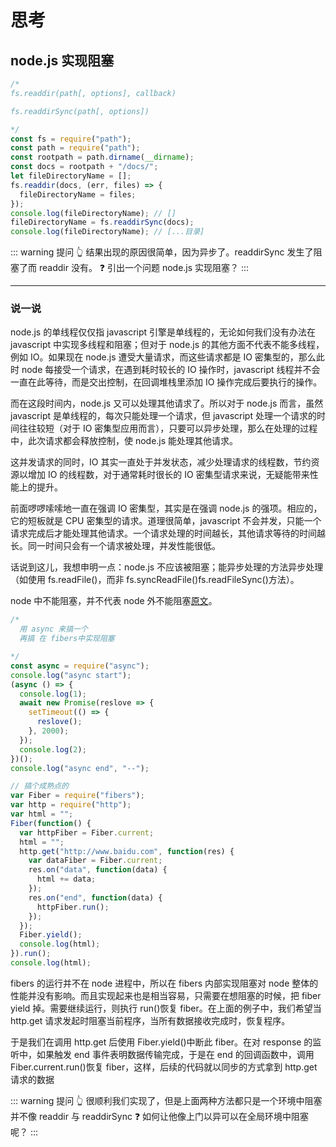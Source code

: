 # 思考

## node.js 实现阻塞

```js
/*
fs.readdir(path[, options], callback)

fs.readdirSync(path[, options])

*/
const fs = require("path");
const path = require("path");
const rootpath = path.dirname(__dirname);
const docs = rootpath + "/docs/";
let fileDirectoryName = [];
fs.readdir(docs, (err, files) => {
  fileDirectoryName = files;
});
console.log(fileDirectoryName); // []
fileDirectoryName = fs.readdirSync(docs);
console.log(fileDirectoryName); // [...目录]
```

::: warning 提问
👆 结果出现的原因很简单，因为异步了。readdirSync 发生了阻塞了而 readdir 没有。
❓ 引出一个问题 node.js 实现阻塞？
:::

---

### 说一说

node.js 的单线程仅仅指 javascript 引擎是单线程的，无论如何我们没有办法在 javascript 中实现多线程和阻塞；但对于 node.js 的其他方面不代表不能多线程，例如 IO。如果现在 node.js 遭受大量请求，而这些请求都是 IO 密集型的，那么此时 node 每接受一个请求，在遇到耗时较长的 IO 操作时，javascript 线程并不会一直在此等待，而是交出控制，在回调堆栈里添加 IO 操作完成后要执行的操作。

而在这段时间内，node.js 又可以处理其他请求了。所以对于 node.js 而言，虽然 javascript 是单线程的，每次只能处理一个请求，但 javascript 处理一个请求的时间往往较短（对于 IO 密集型应用而言），只要可以异步处理，那么在处理的过程中，此次请求都会释放控制，使 node.js 能处理其他请求。

这并发请求的同时，IO 其实一直处于并发状态，减少处理请求的线程数，节约资源以增加 IO 的线程数，对于通常耗时很长的 IO 密集型请求来说，无疑能带来性能上的提升。

前面啰啰嗦嗦地一直在强调 IO 密集型，其实是在强调 node.js 的强项。相应的，它的短板就是 CPU 密集型的请求。道理很简单，javascript 不会并发，只能一个请求完成后才能处理其他请求。一个请求处理的时间越长，其他请求等待的时间越长。同一时间只会有一个请求被处理，并发性能很低。

话说到这儿，我想申明一点：node.js 不应该被阻塞；能异步处理的方法异步处理（如使用 fs.readFile()，而非 fs.syncReadFile()fs.readFileSync()方法）。

node 中不能阻塞，并不代表 node 外不能阻塞[原文](/http://www.nodeclass.com/articles/310731)。

```js
/*
  用 async 来搞一个
  再搞 在 fibers中实现阻塞

*/
const async = require("async");
console.log("async start");
(async () => {
  console.log(1);
  await new Promise(reslove => {
    setTimeout(() => {
      reslove();
    }, 2000);
  });
  console.log(2);
})();
console.log("async end", "--");

// 搞个成熟点的
var Fiber = require("fibers");
var http = require("http");
var html = "";
Fiber(function() {
  var httpFiber = Fiber.current;
  html = "";
  http.get("http://www.baidu.com", function(res) {
    var dataFiber = Fiber.current;
    res.on("data", function(data) {
      html += data;
    });
    res.on("end", function(data) {
      httpFiber.run();
    });
  });
  Fiber.yield();
  console.log(html);
}).run();
console.log(html);
```

fibers 的运行并不在 node 进程中，所以在 fibers 内部实现阻塞对 node 整体的性能并没有影响。而且实现起来也是相当容易，只需要在想阻塞的时候，把 fiber yield 掉。需要继续运行，则执行 run()恢复 fiber。在上面的例子中，我们希望当 http.get 请求发起时阻塞当前程序，当所有数据接收完成时，恢复程序。

于是我们在调用 http.get 后使用 Fiber.yield()中断此 fiber。在对 response 的监听中，如果触发 end 事件表明数据传输完成，于是在 end 的回调函数中，调用 Fiber.current.run()恢复 fiber，这样，后续的代码就以同步的方式拿到 http.get 请求的数据

::: warning 提问
👆 很顺利我们实现了，但是上面两种方法都只是一个环境中阻塞并不像 readdir 与 readdirSync
❓ 如何让他像上门以异可以在全局环境中阻塞呢？
:::
